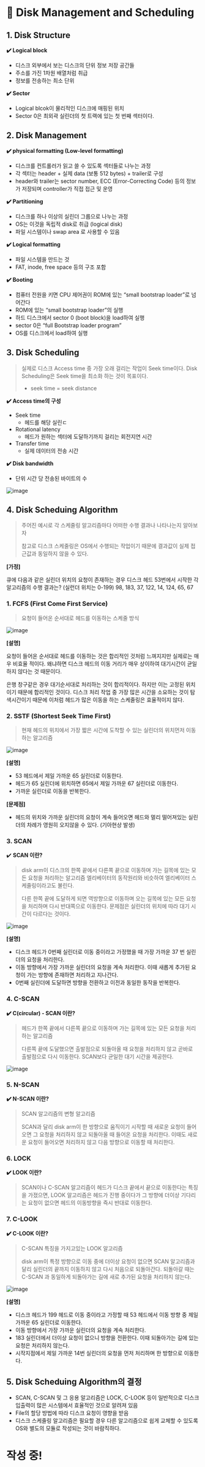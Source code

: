 # 💾 Disk Management and Scheduling

## 1. Disk Structure

**✔️ Logical block**

- 디스크 외부에서 보는 디스크의 단위 정보 저장 공간들
- 주소를 가진 1차원 배열처럼 취급
- 정보를 전송하는 최소 단위

**✔️ Sector**

- Logical blcok이 물리적인 디스크에 매핑된 위치
- Sector 0은 최외곽 실린더의 첫 트랙에 있는 첫 번째 섹터이다.

## 2. Disk Management

**✔️ physical formatting (Low-level formatting)**

- 디스크를 컨트롤러가 읽고 쓸 수 있도록 섹터들로 나누는 과정
- 각 섹터는 header + 실제 data (보통 512 bytes) + trailer로 구성
- header와 trailer는 sector number, ECC (Error-Correcting Code) 등의 정보가 저장되며 controller가 직접 접근 및 운영

**✔️ Partitioning**

- 디스크를 하나 이상의 실린더 그룹으로 나누는 과정
- OS는 이것을 독립적 disk로 취급 (logical disk)
- 파일 시스템이나 swap area 로 사용할 수 있음

**✔️ Logical formatting**

- 파일 시스템을 만드는 것
- FAT, inode, free space 등의 구조 포함

**✔️ Booting**

- 컴퓨터 전원을 키면 CPU 제어권이 ROM에 있는 “small bootstrap loader”로 넘어간다
- ROM에 있는 “small bootstrap loader”의 실행
- 하드 디스크에서 sector 0 (boot block)을 load하여 실행
- sector 0은 “full Bootstrap loader program”
- OS를 디스크에서 load하여 실행

 

## 3. Disk Scheduling

> 실제로 디스크 Access time 중 가장 오래 걸리는 작업이 Seek time이다. Disk Scheduling은 Seek time을 최소화 하는 것이 목표이다.
> 
> - seek time = seek distance

**✔️ Access time의 구성**

- Seek time
    - 헤드를 해당 실린ㄷ
- Rotational latency
    - 헤드가 원하는 섹터에 도달하기까지 걸리는 회전지연 시간
- Transfer time
    - 실제 데이터의 전송 시간

**✔️ Disk bandwidth**

- 단위 시간 당 전송된 바이트의 수

![image](https://user-images.githubusercontent.com/56028408/164122190-a5e65b02-377c-4196-8e62-3f50436880c9.png)

## 4. Disk Scheduing Algorithm

> 주어진 예시로 각 스케줄링 알고리즘마다 어떠한 수행 결과나 나타나는지 알아보자
> 
> 
> 참고로 디스크 스케줄링은 OS에서 수행되는 작업이기 때문에 결과값이 실제 접근값과 동일하지 않을 수 있다. 
> 

**[가정]**

큐에 다음과 같은 실린더 위치의 요청이 존재하는 경우 디스크 헤드 53번에서 시작한 각 알고리즘의 수행 결과는? (실런더 위치는 0-199) 98, 183, 37, 122, 14, 124, 65, 67

### 1. FCFS (First Come First Service)
> 요청이 들어온 순서대로 헤드를 이동하는 스케줄 방식

![image](https://user-images.githubusercontent.com/56028408/164122204-349fa0c2-2bd3-4305-8791-5dd8d7ab5a15.png)

**[설명]**

요청이 들어온 순서대로 헤드를 이동하는 것은 합리적인 것처럼 느껴지지만 실제로는 매우 비효율 적이다. 왜냐하면 디스크 헤드의 이동 거리가 매우 상이하여 대기시간이 균일하지 않다는 것 때문이다.

은행 창구같은 경우 대기순서대로 처리하는 것이 합리적이다. 하지만 이는 고정된 위치이기 때문에 합리적인 것이다.  디스크 처리 작업 중 가장 많은 시간을 소요하는 것이 탐색시간이기 때문에 이처럼 헤드가 많은 이동을 하는 스케줄링은 효율적이지 않다.

### 2. SSTF (Shortest Seek Time First)

> 현재 헤드의 위치에서 가장 짧은 시간에 도착할 수 있는 실린더의 위치먼저 이동하는 알고리즘
> 

![image](https://user-images.githubusercontent.com/56028408/164122216-52269674-a4a9-4d38-9686-2d0147d745e2.png)


**[설명]**

- 53 헤드에서 제일 가까운 65 실린더로 이동한다.
- 헤드가 65 실린더에 위치하면 65에서 제일 가까운 67 실린더로 이동한다.
- 가까운 실린더로 이동을 반복한다.

**[문제점]**

- 헤드의 위치와 가까운 실린더의 요청이 계속 들어오면 헤드와 멀리 떨어져있는 실린더의 차례가 영원히 오지않을 수 있다. (기아현상 발생)

### 3. SCAN

✔️ **SCAN 이란?**

> disk arm이 디스크의 한쪽 끝에서 다른쪽 끝으로 이동하며 가는 길목에 있는 모든 요청을 처리하는 알고리즘 엘리베이터의 동작원리와 비슷하여 엘리베이터 스케줄링이라고도 불린다.
> 
> 
> 다른 한쪽 끝에 도달하게 되면 역방향으로 이동하며 오는 길목에 있는 모든 요청을 처리하며 다시 반대쪽으로 이동한다.  문제점은 실린더의 위치에 따라 대기 시간이 다르다는 것이다.
> 

![image](https://user-images.githubusercontent.com/56028408/164122173-064269ee-7113-4598-b458-1f2914495e5f.png)

**[설명]**

- 디스크 헤드가 0번째 실린더로 이동 중이라고 가정했을 때 가장 가까운 37 번 실린더의 요청을 처리한다.
- 이동 방향에서 가장 가까운 실린더의 요청을 계속 처리한다. 이때 새롭게 추가된 요청이 가는 방향에 존재하면 처리하고 지나간다.
- 0번째 실린더에 도달하면 방향을 전환하고 이전과 동일한 동작을 반복한다.

### 4. C-SCAN

**✔️ C(circular) - SCAN 이란?**

> 헤드가 한쪽 끝에서 다른쪽  끝으로 이동하며 가는 길목에 있는 모든 요청을 처리하는 알고리즘
> 
> 
> 다른쪽 끝에 도달했으면 출발점으로 되돌아올 때 요청을 처리하지 않고 곧바로 출발점으로 다시 이동한다. SCAN보다 균일한 대기 시간을 제공한다.
> 

![image](https://user-images.githubusercontent.com/56028408/164122164-a13ec72a-02b9-41b3-af9c-b312d97a0480.png)

### 5. N-SCAN

**✔️ N-SCAN 이란?**

> SCAN 알고리즘의 변형 알고리즘
> 
> 
> SCAN과 달리 disk arm이 한 방향으로 움직이기 시작할 때 새로운 요청이 들어오면 그 요청을 처리하지 않고 되돌아올 때 들어온 요청을 처리한다. 이때도 새로운 요청이 들어오면 처리하지 않고 다음 방향으로 이동할 때 처리한다.
> 

### 6. LOCK

**✔️ LOOK 이란?**

> SCAN이나 C-SCAN 알고리즘이 헤드가 디스크 끝에서 끝으로 이동한다는 특징을 가졌으면, LOOK 알고리즘은 헤드가 진행 중이다가 그 방향에 더이상 기다리는 요청이 없으면 헤드의 이동방향을 즉시 반대로 이동한다.
> 

### 7. C-LOOK

**✔️ C-LOOK 이란?**

> C-SCAN 특징을 가지고있는 LOOK 알고리즘
> 
> 
> disk arm이 특정 방향으로 이동 중에 더이상 요청이 없으면 SCAN 알고리즘과 달리 실린더의 끝까지 이동하지 않고 다시 처음으로 되돌아간다. 되돌아갈 때는 C-SCAN 과 동일하게 되돌아가는 길에 새로 추가된 요청을 처리하지 않는다. 
> 


![image](https://user-images.githubusercontent.com/56028408/164122346-9dcbf669-aee9-4f8e-8d0e-945bb62a01a6.png)

**[설명]**

- 디스크 헤드가 199 헤드로 이동 중이라고 가정할 때 53 헤드에서 이동 방향 중 제일 가까운 65 실린더로 이동한다.
- 이동 방향에서 가장 가까운 실린더의 요청을 계속 처리한다.
- 183 실린더에서 더이상 요청이 없으니 방향을 전환한다. 이때 되돌아가는 길에 있는 요청은 처리하지 않는다.
- 시작지점에서 제일 가까운 14번 실린더의 요청을 먼저 처리하며 한 방향으로 이동한다.

## 5. Disk Scheduing Algorithm의 결정

- SCAN, C-SCAN 및 그 응용 알고리즘은 LOCK, C-LOOK 등이 일반적으로 디스크 입출력이 많은 시스템에서 효율적인 것으로 알려져 있음
- File의 할당 방법에 따라 디스크 요청이 영향을 받음
- 디스크 스케줄링 알고리즘은 필요할 경우 다른 알고리즘으로 쉽게 교체할 수 있도록 OS와 별도의 모듈로 작성되는 것이 바람직하다.

# 작성 중!
